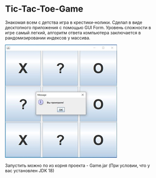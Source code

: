 # Tic-Tac-Toe-Game

Знакомая всем с детства игра в крестики-нолики. Сделал в виде десктопного приложения с помощью GUI Form.
Уровень сложности в игре самый легкий, алгоритм ответа компьютера заключается в рандомизировании индексов 
у массива.


![Image alt](https://github.com/pkhramov11/Game_Tic-Tac-Toe/raw/master/picture.JPG)

Запустить можно по из корня проекта - Game.jar (При условии, что у вас установлен JDK 18)

